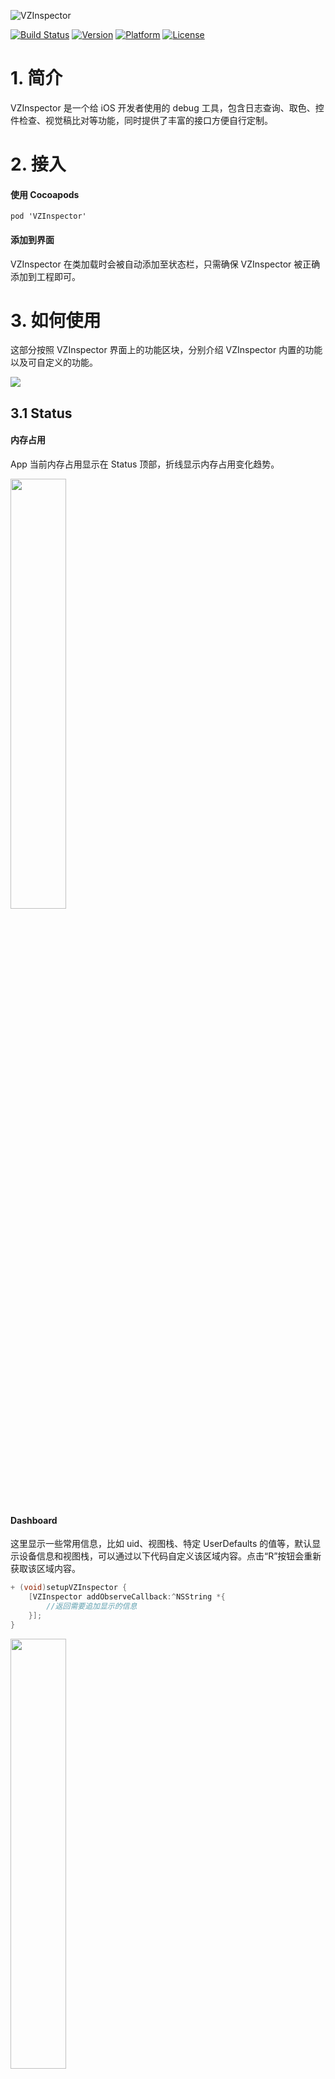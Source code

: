 
![VZInspector](https://github.com/akaDealloc/VZInspector/blob/master/logo.png)

[![Build Status](https://travis-ci.org/vizlabxt/VZInspector.svg)](https://travis-ci.org/akaDealloc/VZInspector)
[![Version](http://img.shields.io/cocoapods/v/VZInspector.svg)](http://cocoapods.org/?q=VZInspector)
[![Platform](http://img.shields.io/cocoapods/p/VZInspector.svg)]()
[![License](http://img.shields.io/cocoapods/l/VZInspector.svg)](https://github.com/akaDealloc/VZInspector/blob/master/LICENSE)

# 1. 简介

VZInspector 是一个给 iOS 开发者使用的 debug 工具，包含日志查询、取色、控件检查、视觉稿比对等功能，同时提供了丰富的接口方便自行定制。

# 2. 接入

#### 使用 Cocoapods

```
pod 'VZInspector'
```

#### 添加到界面

VZInspector 在类加载时会被自动添加至状态栏，只需确保 VZInspector 被正确添加到工程即可。

# 3. 如何使用

这部分按照 VZInspector 界面上的功能区块，分别介绍 VZInspector 内置的功能以及可自定义的功能。

![](https://zos.alipayobjects.com/rmsportal/qpznjCATRHEWltpKwlLd.png)

## 3.1 Status

#### 内存占用

App 当前内存占用显示在 Status 顶部，折线显示内存占用变化趋势。

<img src="https://zos.alipayobjects.com/rmsportal/afguRqvEaRvWTWUqyQqT.png" width=42%>

#### Dashboard

这里显示一些常用信息，比如 uid、视图栈、特定 UserDefaults 的值等，默认显示设备信息和视图栈，可以通过以下代码自定义该区域内容。点击“R”按钮会重新获取该区域内容。

```c
+ (void)setupVZInspector {
    [VZInspector addObserveCallback:^NSString *{
        //返回需要追加显示的信息
    }];
}

```

<img src="https://zos.alipayobjects.com/rmsportal/zUYUkAdakRGXahBPdSOp.png" width=42%>

#### 自定义

在 Memory Usage 区域上面有一个自定义区域，供你放置一些开关，例如我们在这里做了环境切换、清理内存缓存的功能，环境切换功能深受测试同学喜欢。自定义示例如下：

<img src="https://zos.alipayobjects.com/rmsportal/OUifqYUTwmKVBcglGezK.png" width=42%>

```c
//自定义 Dashboard 开关
[VZInspector addDashboardSwitch:@"发布环境" Highlight:productEnv?:NO Callback:^{
    //按钮点击动作
}];
```

## 3.2 Log

Log 界面显示 NSLog 输出的信息，可以在不连接 Xcode 时直接查看日志，最新的日志在顶部显示。此外顶部提供了过滤功能；右下区域的三个按钮分别对应 `回到顶部`、`打开/关闭自动刷新` 和 `刷新` 操作。  

<img src="https://zos.alipayobjects.com/rmsportal/VucgzDnqUEcIKlUCaYnb.png" width=42%>

#### 自定义

顶部搜索框可以进行简单过滤，为了避免每次输入相同关键词，你可以用下面的代码添加关键词过滤按钮。

```c
//设置 Log 过滤关键词
[VZLogInspector sharedInstance].searchList = @[@"keyword1", @"keyword2"];
```

设置好的关键词会以按钮形式显示，点击即可显示相应关键词的过滤结果。

<img src="https://zos.alipayobjects.com/rmsportal/EOeXOWnEXmUIJzhPPVcn.png" width=42%>

## 3.3 Toolbox

Toolbox 界面提供了一些常用小工具，例如网络日志查看、控件检查、帧率监测。开关类的工具在打开时会在右上角显示 `ON`。

<img src="https://zos.alipayobjects.com/rmsportal/fNixjLqfAZOzvhfpFrBX.png" width=42%>

### Logs

Logs 用来实时查看网络请求的状态、返回等，需要自行配置网关信息，如下所示：

```c
+ (void)setupNetworkMonitorConfig
{
    [VZInspector setShouldHookNetworkRequest:true];
    
    [[VZNetworkInspector sharedInstance] addTransactionTitleFilter:^NSString *(VZNetworkTransaction *transaction) {
        if ([transaction.request.URL.host rangeOfString:@"YourGatewayKeyword"].location != NSNotFound) {
            NSString *operationType = [transaction.request valueForHTTPHeaderField:@"Operation-Type"];
            if (operationType.length == 0) {
                NSData *bodyData = [transaction postBodyData];
                NSString *body = [[NSString alloc] initWithData:bodyData encoding:NSUTF8StringEncoding];
                
                NSString *parten = @"operationType=([a-zA-Z0-9.]*)";
                NSRegularExpression *reg = [NSRegularExpression regularExpressionWithPattern:parten options:kNilOptions error:nil];
                NSTextCheckingResult* match = [reg firstMatchInString:body options:kNilOptions range:NSMakeRange(0, [body length])];
                if (match) {
                    operationType = [body substringWithRange:[match rangeAtIndex:1]];
                }
            }
            if (operationType.length > 0) {
                return operationType;
            }
        }
        return nil;
    }];
    
    [VZNetworkInspector setIgnoreDelegateClasses:[NSSet setWithObjects:@"ClassesYouWantToIgnore", nil]];
}
```

<img src="https://zos.alipayobjects.com/rmsportal/CZsKCOoQqvVShvXuBvMe.gif" width=54%>

### Crash

可以捕获 App 的 Crash 日志，开启方法：

```c
//打开 crash 捕获
[VZInspector setShouldHandleCrash:YES];
```

<img src="https://zos.alipayobjects.com/rmsportal/JEpbpkJsULSLTcaYIsJf.gif" width=54%>

### Sandbox

用来展示应用沙盒文件，对于文本和图片文件，点击可以预览。

#### Grid

网格工具用来做视觉检查，比如简单的控件对齐、控件尺寸等。

<img src="https://zos.alipayobjects.com/rmsportal/EVGZIRjXWrjtCpLrTCkr.png" width=42%>

#### Border

边框检查工具能显示当前界面所有控件的边框，可以用来进行视觉检查。此外你可以设置类前缀关键词，比如“O2O”，这样就会将所有“O2O”开头的类的类名显示出来。

```c
//自定义显示类名的控件类前缀
[VZInspector setClassPrefixName:@"O2O"];
```

<img src="https://zos.alipayobjects.com/rmsportal/qVJYiNunPUEbBJlICCZz.png" width=42%>

#### Warning

Warning 用来模拟内存警告，可以帮你验证 `didReceiveMemoryWarning` 里的逻辑，当打开的时候，可以在 “Memory Usage” 区域看到红色闪烁标识。

<img src="https://zos.alipayobjects.com/rmsportal/VrKmCCmDOtRDHDOpxplj.gif" width=42%>

#### Image

Image 工具用于检查界面上的图片，比如查看图片尺寸，图片 URL。

<img width="375" src="https://zos.alipayobjects.com/rmsportal/sLcDoANhuJAnCJLGUUhu.png"/>  
工具栏的按钮从左到右依次为：
- **返回**
- **分享**，可以在手机上把当前选择的图片 AirDrop 到电脑上
- **复制**，可以把选择的图片和描述复制到剪切板，再按 Ctrl+C 从模拟器复制出来
- **切换**，点击切换是否开启选择模式，关闭选择模式来操作界面

<img width="375" src="https://zos.alipayobjects.com/rmsportal/wGGSoIqsxCfrVEKeVUgl.png"/>  
选择图片后会把图片置顶显示，并显示出被裁剪的部分。  
屏幕上方（或下方）显示图片和 View 的尺寸、scale、宽高比，图片帧数。另外 O2O 中额外增加了图片 URL 的显示。

<img src="https://zos.alipayobjects.com/rmsportal/YYVyPwuknwdmMoIyjxKE.gif" width=54%>

如果点击的位置有多个重叠的图片，可以多次点击来切换选择的图片。

#### Location

Location 工具用来模拟经纬度，打开开关后输入经纬度即可。界面上也提供了一些常用城市的经纬度。

<img src="https://zos.alipayobjects.com/rmsportal/oIFVRjmlSVobavjaQpmG.png" width=42%>

#### FrameRate

帧率监测工具可以将帧率显示在状态栏上。注：模拟器无法精准检测帧率，仅在真机上有效。

<img src="https://zos.alipayobjects.com/rmsportal/CcYGjANpxFKwWGwClIfk.png" width=42%>
 
#### ColorPicker

提供屏幕取色的功能。
- 按像素取值，并将颜色展示在下面控制板
- 拖动底部的slider可以控制放大倍率（5 ~ 30倍)
- 拖动取色器可以移动取色的位置，在取色器外滑动可以慢速移动，方便按像素取值移动

<img src="https://zos.alipayobjects.com/rmsportal/aXzSooMHomzqjxPqfKlo.gif" width=54%>

#### Design

提供设计稿对比工具。演示可以查看这个 [视频](https://os.alipayobjects.com/rmsportal/sZLAZAuTqKqJXSdvDMQR.mp4)

- 将设计稿存入相册后，点击选图，选中设计稿。
- 打开调整开关，调整设计稿的透明度、大小和位置。
- 关闭开关可以正常操作界面，并对比与设计稿的差异。

#### 内存泄漏

内存泄漏主要检查oc的循环依赖，提供如下功能

- 支持配置黑白名单，黑白名单均是是以hasPrefix 来判断前缀过滤的。只有前缀在白名单内的才能在工具上显示，前缀在黑名单里面的不会在工具里面显示。合理利用黑白名单，可以节省大量检查时间，具体操作如下：

    ```objc
    
    [[VZMermoryProfilerManager sharedManager] updateMermoryClassWhiteKeys:@[  
    @"O2O", @"VZF", @"VZA", @"VZT"]];
    
    [[VZMermoryProfilerManager sharedManager] updateMermoryClassBlackKeys:@[  
    @"VZFStackNode", @"VZFBlockGesture", @"VZMermory"]];
    
    ```

- 内存对象搜索功能
   
- 点击内存对象，检查该对象下的循环依赖

- 循环依赖对象筛选

- 全部循环依赖对象检查，停止功能

- 循环依赖总开关，开启才会纪录内存对象

<img src="https://zos.alipayobjects.com/rmsportal/opuPxUYoHwytvrviXlhL.gif" width=54%>

## 3.4. Plugin

插件界面方便你在 VZInspector 中放置自己开发的插件，如下图所示。这部分完全是业务相关的工具，可以使用下面的代码进行自定义。

<img src="https://zos.alipayobjects.com/rmsportal/ZFJkBgvFSvKENAouGPBi.png" width=42%>

```c
//添加自定义插件
VZInspectorToolItem *scan = [VZInspectorToolItem itemWithName:@"scan" icon:icon callback:^{
    //按钮点击动作
}];
[VZInspector addToolItem:scan];
```